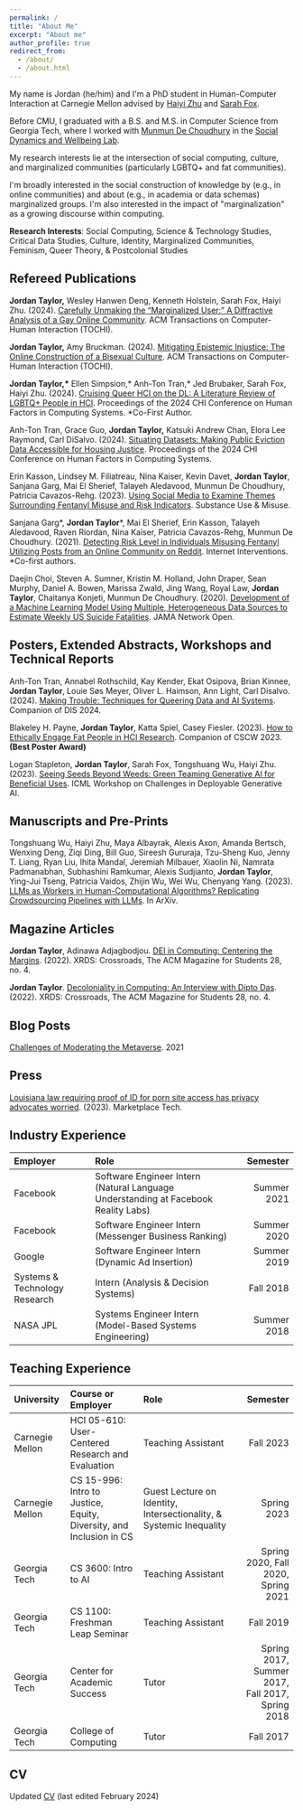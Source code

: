 ```yaml
---
permalink: /
title: "About Me"
excerpt: "About me"
author_profile: true
redirect_from: 
  - /about/
  - /about.html
---
```


My name is Jordan (he/him) and I'm a PhD student in Human-Computer Interaction at Carnegie Mellon advised by [Haiyi Zhu](https://haiyizhu.com) and [Sarah Fox](https://www.sarahfox.info/).

Before CMU, I graduated with a B.S. and M.S. in Computer Science from Georgia Tech, where I worked with [Munmun De Choudhury](http://www.munmund.net/) in the [Social Dynamics and Wellbeing Lab](https://socweb.cc.gatech.edu/).

My research interests lie at the intersection of social computing, culture, and marginalized communities (particularly LGBTQ+ and fat communities).

I'm broadly interested in the social construction of knowledge by (e.g., in online communities) and about (e.g., in academia or data schemas) marginalized groups. I'm also interested in the impact of "marginalization" as a growing discourse within computing.

**Research Interests**: Social Computing, Science & Technology Studies, Critical Data Studies, Culture, Identity, Marginalized Communities, Feminism, Queer Theory, & Postcolonial Studies


Refereed Publications
------

**Jordan Taylor,** Wesley Hanwen Deng, Kenneth Holstein, Sarah Fox, Haiyi Zhu. (2024). [Carefully Unmaking the “Marginalized User:” A Diffractive Analysis of a Gay Online Community](https://doi.org/10.1145/3673229). ACM Transactions on Computer-Human Interaction (TOCHI).

**Jordan Taylor,** Amy Bruckman. (2024). [Mitigating Epistemic Injustice: The Online Construction of a Bisexual Culture](https://dl.acm.org/doi/10.1145/3648614). ACM Transactions on Computer-Human Interaction (TOCHI).

**Jordan Taylor,\*** Ellen Simpsion,* Anh-Ton Tran,* Jed Brubaker, Sarah Fox, Haiyi Zhu. (2024). [Cruising Queer HCI on the DL: A Literature Review of LGBTQ+ People in HCI](https://dl.acm.org/doi/10.1145/3613904.3642494). Proceedings of the 2024 CHI Conference on Human Factors in Computing Systems. \*Co-First Author.

Anh-Ton Tran, Grace Guo, **Jordan Taylor,** Katsuki Andrew Chan, Elora Lee Raymond, Carl DiSalvo. (2024). [Situating Datasets: Making Public Eviction Data Accessible for Housing Justice](https://dl.acm.org/doi/10.1145/3613904.3642452). Proceedings of the 2024 CHI Conference on Human Factors in Computing Systems.

Erin Kasson, Lindsey M. Filiatreau, Nina Kaiser, Kevin Davet, **Jordan Taylor**, Sanjana Garg, Mai El Sherief, Talayeh Aledavood, Munmun De Choudhury, Patricia Cavazos-Rehg. (2023). [Using Social Media to Examine Themes Surrounding Fentanyl Misuse and Risk Indicators](https://www.tandfonline.com/doi/full/10.1080/10826084.2023.2196574). Substance Use & Misuse.

Sanjana Garg\*, **Jordan Taylor**\*, Mai El Sherief, Erin Kasson, Talayeh Aledavood, Raven Riordan, Nina Kaiser,
Patricia Cavazos-Rehg, Munmun De Choudhury. (2021). [Detecting Risk Level in Individuals Misusing Fentanyl Utilizing Posts from an Online Community on Reddit](https://www.sciencedirect.com/science/article/pii/S221478292100107X). Internet Interventions. \*Co-first authors.

Daejin Choi, Steven A. Sumner, Kristin M. Holland, John Draper, Sean Murphy, Daniel A. Bowen, Marissa Zwald, Jing Wang, Royal Law, **Jordan Taylor**, Chaitanya Konjeti, Munmun De Choudhury. (2020). [Development of a Machine Learning Model Using Multiple, Heterogeneous Data Sources to Estimate Weekly US Suicide Fatalities](https://jamanetwork.com/journals/jamanetworkopen/article-abstract/2774462). JAMA Network Open.


Posters, Extended Abstracts, Workshops and Technical Reports
------

Anh-Ton Tran, Annabel Rothschild, Kay Kender, Ekat Osipova, Brian Kinnee, **Jordan Taylor**, Louie Søs Meyer, Oliver L. Haimson, Ann Light, Carl Disalvo. (2024). [Making Trouble: Techniques for Queering Data and AI Systems](https://dl.acm.org/doi/abs/10.1145/3656156.3658393). Companion of DIS 2024.

Blakeley H. Payne, **Jordan Taylor**, Katta Spiel, Casey Fiesler. (2023). [How to Ethically Engage Fat People in HCI Research](https://dl.acm.org/doi/10.1145/3584931.3606987). Companion of CSCW 2023. **(Best Poster Award)**

Logan Stapleton, **Jordan Taylor**, Sarah Fox, Tongshuang Wu, Haiyi Zhu. (2023). [Seeing Seeds Beyond Weeds: Green Teaming Generative AI for Beneficial Uses](https://arxiv.org/pdf/2306.03097.pdf). ICML Workshop on Challenges in Deployable Generative AI.


Manuscripts and Pre-Prints
------

Tongshuang Wu, Haiyi Zhu, Maya Albayrak, Alexis Axon, Amanda Bertsch, Wenxing Deng, Ziqi Ding, Bill Guo, Sireesh Gururaja, Tzu-Sheng Kuo, Jenny T. Liang, Ryan Liu, Ihita Mandal, Jeremiah Milbauer, Xiaolin Ni, Namrata Padmanabhan, Subhashini Ramkumar, Alexis Sudjianto, **Jordan Taylor**, Ying-Jui Tseng, Patricia Vaidos, Zhijin Wu, Wei Wu, Chenyang Yang. (2023). [LLMs as Workers in Human-Computational Algorithms? Replicating Crowdsourcing Pipelines with LLMs](https://arxiv.org/abs/2307.10168). In ArXiv.


Magazine Articles
------

**Jordan Taylor**, Adinawa Adjagbodjou. [DEI in Computing: Centering the Margins](https://dl.acm.org/doi/10.1145/3538534). (2022). XRDS: Crossroads, The ACM Magazine for Students 28, no. 4.

**Jordan Taylor**. [Decoloniality in Computing: An Interview with Dipto Das](https://dl.acm.org/doi/10.1145/3538548). (2022). XRDS: Crossroads, The ACM Magazine for Students 28, no. 4.


Blog Posts
------
[Challenges of Moderating the Metaverse](https://medium.com/@nprandchill/challenges-of-moderating-the-metaverse-83e036656234). 2021


Press
------

[Louisiana law requiring proof of ID for porn site access has privacy advocates worried](https://www.marketplace.org/shows/marketplace-tech/louisiana-law-requiring-proof-of-id-for-porn-site-access-has-privacy-advocates-worried/). (2023). Marketplace Tech. 


Industry Experience
------

| Employer | Role | Semester |
| :--- | :-- | ---:|
| Facebook| Software Engineer Intern (Natural Language Understanding at Facebook Reality Labs) | Summer 2021 |
| Facebook| Software Engineer Intern  (Messenger Business Ranking) | Summer 2020 |
| Google| Software Engineer Intern  (Dynamic Ad Insertion) | Summer 2019 |
| Systems & Technology Research| Intern  (Analysis & Decision Systems) | Fall 2018 |
| NASA JPL| Systems Engineer Intern  (Model-Based Systems Engineering) | Summer 2018 |


Teaching Experience
------

| University | Course or Employer | Role | Semester |
| :------ | :--- | :--- | ---:|
| Carnegie Mellon | HCI 05-610: User-Centered Research and Evaluation | Teaching Assistant | Fall 2023 |
| Carnegie Mellon | CS 15-996: Intro to Justice, Equity, Diversity, and Inclusion in CS | Guest Lecture on Identity, Intersectionality, & Systemic Inequality | Spring 2023 |
| Georgia Tech | CS 3600: Intro to AI | Teaching Assistant | Spring 2020, Fall 2020, Spring 2021 |
| Georgia Tech | CS 1100: Freshman Leap Seminar | Teaching Assistant | Fall 2019 |
| Georgia Tech | Center for Academic Success | Tutor | Spring 2017, Summer 2017,<br />Fall 2017, Spring 2018 |
| Georgia Tech | College of Computing | Tutor | Fall 2017 |


CV
------


Updated <a onclick="gtag('event', 'view_cv')" href="https://docs.google.com/document/d/1-EcWIT9l5_rQmeggDAUAcv5YJAZOe2PUdbVR96a278s/edit?usp=sharing">CV</a> (last edited February 2024)
